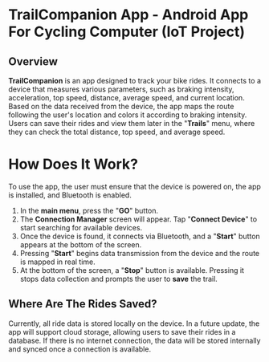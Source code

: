 # TrailCompanion App - Android App For Cycling Computer (IoT Project)
## Overview

**TrailCompanion** is an app designed to track your bike rides. It connects to a device that measures various parameters, such as braking intensity, acceleration, top speed, distance, average speed, and current location. Based on the data received from the device, the app maps the route following the user's location and colors it according to braking intensity. Users can save their rides and view them later in the "**Trails**" menu, where they can check the total distance, top speed, and average speed.

# How Does It Work?

To use the app, the user must ensure that the device is powered on, the app is installed, and Bluetooth is enabled.
1. In the **main menu**, press the "**GO**" button.
2. The **Connection Manager** screen will appear. Tap "**Connect Device**" to start searching for available devices.
3. Once the device is found, it connects via Bluetooth, and a "**Start**" button appears at the bottom of the screen.
4. Pressing "**Start**" begins data transmission from the device and the route is mapped in real time.
5. At the bottom of the screen, a "**Stop**" button is available. Pressing it stops data collection and prompts the user to **save** the trail.

## Where Are The Rides Saved?

Currently, all ride data is stored locally on the device. In a future update, the app will support cloud storage, allowing users to save their rides in a database. If there is no internet connection, the data will be stored internally and synced once a connection is available.
